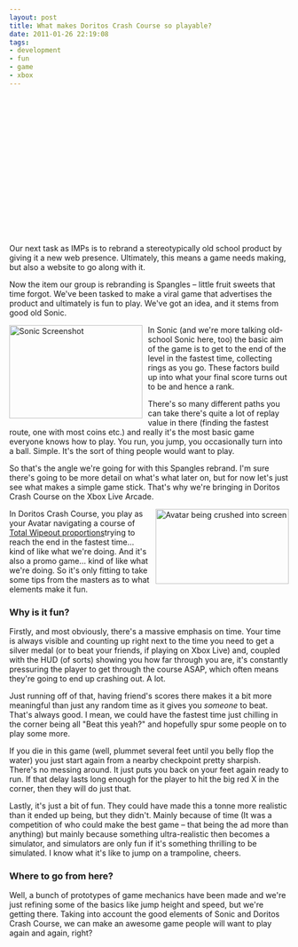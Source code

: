 ```yaml
---
layout: post
title: What makes Doritos Crash Course so playable?
date: 2011-01-26 22:19:08
tags:
- development
- fun
- game
- xbox
---
```

<div style="padding-bottom: 0px; padding-left: 0px; width: 448px; padding-right: 0px; display: block; float: none; margin-left: auto; margin-right: auto; padding-top: 0px" id="scid:5737277B-5D6D-4f48-ABFC-DD9C333F4C5D:a4e8ed17-b780-49ca-a81a-84e68ecceebe" class="wlWriterEditableSmartContent">
<div><object width="448" height="252"><param name="movie" value="http://www.youtube.com/v/YuCFgaI_qEA?hl=en&amp;hd=1" /><embed src="http://www.youtube.com/v/YuCFgaI_qEA?hl=en&amp;hd=1" type="application/x-shockwave-flash" width="448" height="252"></embed></object></div>
</div>
<p>Our next task as IMPs is to rebrand a stereotypically old school product by giving it a new web presence. Ultimately, this means a game needs making, but also a website to go along with it. </p>
<p>Now the item our group is rebranding is Spangles – little fruit sweets that time forgot. We've been tasked to make a viral game that advertises the product and ultimately is fun to play. We've got an idea, and it stems from good old Sonic.</p>
<p><img style="border-bottom: ; border-left: ; margin: 0px 10px 0px 0px; display: inline; float: left; border-top: ; border-right: " title="Sonic Screenshot" alt="Sonic Screenshot" align="left" src="{{ site.baseurl }}/assets/Sonic-Screenshot.jpg" width="240" height="168" /></p>
<p>In Sonic (and we're more talking old-school Sonic here, too) the basic aim of the game is to get to the end of the level in the fastest time, collecting rings as you go. These factors build up into what your final score turns out to be and hence a rank.</p>
<p>There's so many different paths you can take there's quite a lot of replay value in there (finding the fastest route, one with most coins etc.) and really it's the most basic game everyone knows how to play. You run, you jump, you occasionally turn into a ball. Simple. It's the sort of thing people would want to play.</p>
<p>So that's the angle we're going for with this Spangles rebrand. I'm sure there's going to be more detail on what's what later on, but for now let's just see what makes a simple game stick. That's why we're bringing in Doritos Crash Course on the Xbox Live Arcade.</p>
<p><img style="border-bottom: ; border-left: ; margin: 0px 0px 0px 10px; display: inline; float: right; border-top: ; border-right: " title="Avatar being crushed into screen" alt="Avatar being crushed into screen" align="right" src="{{ site.baseurl }}/assets/Avatar-being-crushed-into-screen.jpg" width="240" height="135" /></p>
<p>In Doritos Crash Course, you play as your Avatar navigating a course of <a href="http://www.youtube.com/watch?v=iAi-EJdGRiI">Total Wipeout proportions</a>trying to reach the end in the fastest time… kind of like what we're doing. And it's also a promo game… kind of like what we're doing. So it's only fitting to take some tips from the masters as to what elements make it fun.</p>
<h3></h3>
<h3>Why is it fun?</h3>
<p>Firstly, and most obviously, there's a massive emphasis on time. Your time is always visible and counting up right next to the time you need to get a silver medal (or to beat your friends, if playing on Xbox Live) and, coupled with the HUD (of sorts) showing you how far through you are, it's constantly pressuring the player to get through the course ASAP, which often means they're going to end up crashing out. A lot.</p>
<p>Just running off of that, having friend's scores there makes it a bit more meaningful than just any random time as it gives you <em>someone </em>to beat. That's always good. I mean, we could have the fastest time just chilling in the corner being all &quot;Beat this yeah?&quot; and hopefully spur some people on to play some more.</p>
<p>If you die in this game (well, plummet several feet until you belly flop the water) you just start again from a nearby checkpoint pretty sharpish. There's no messing around. It just puts you back on your feet again ready to run. If that delay lasts long enough for the player to hit the big red X in the corner, then they will do just that.</p>
<p>Lastly, it's just a bit of fun. They could have made this a tonne more realistic than it ended up being, but they didn't. Mainly because of time (It was a competition of who could make the best game – that being the ad more than anything) but mainly because something ultra-realistic then becomes a simulator, and simulators are only fun if it's something thrilling to be simulated. I know what it's like to jump on a trampoline, cheers.</p>
<h3>Where to go from here?</h3>
<p>Well, a bunch of prototypes of game mechanics have been made and we're just refining some of the basics like jump height and speed, but we're getting there. Taking into account the good elements of Sonic and Doritos Crash Course, we can make an awesome game people will want to play again and again, right?</p>
